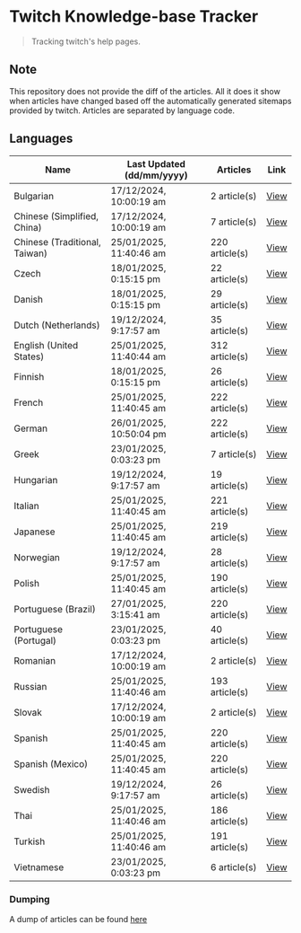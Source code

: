# Twitch Knowledge-base Tracker
> Tracking twitch's help pages. 

## Note
This repository does not provide the diff of the articles. All it does it show when articles have changed based
off the automatically generated sitemaps provided by twitch. Articles are separated by language code.

## Languages

| Name                          | Last Updated (dd/mm/yyyy) | Articles       | Link                   |
|-------------------------------|---------------------------|----------------|------------------------|
| Bulgarian                     | 17/12/2024, 10:00:19 am   | 2 article(s)   | [View](docs/bg.md)     |
| Chinese (Simplified, China)   | 17/12/2024, 10:00:19 am   | 7 article(s)   | [View](docs/zh_CN.md)  |
| Chinese (Traditional, Taiwan) | 25/01/2025, 11:40:46 am   | 220 article(s) | [View](docs/zh_TW.md)  |
| Czech                         | 18/01/2025, 0:15:15 pm    | 22 article(s)  | [View](docs/cs.md)     |
| Danish                        | 18/01/2025, 0:15:15 pm    | 29 article(s)  | [View](docs/da.md)     |
| Dutch (Netherlands)           | 19/12/2024, 9:17:57 am    | 35 article(s)  | [View](docs/nl_NL.md)  |
| English (United States)       | 25/01/2025, 11:40:44 am   | 312 article(s) | [View](docs/en_US.md)  |
| Finnish                       | 18/01/2025, 0:15:15 pm    | 26 article(s)  | [View](docs/fi.md)     |
| French                        | 25/01/2025, 11:40:45 am   | 222 article(s) | [View](docs/fr.md)     |
| German                        | 26/01/2025, 10:50:04 pm   | 222 article(s) | [View](docs/de.md)     |
| Greek                         | 23/01/2025, 0:03:23 pm    | 7 article(s)   | [View](docs/el.md)     |
| Hungarian                     | 19/12/2024, 9:17:57 am    | 19 article(s)  | [View](docs/hu.md)     |
| Italian                       | 25/01/2025, 11:40:45 am   | 221 article(s) | [View](docs/it.md)     |
| Japanese                      | 25/01/2025, 11:40:45 am   | 219 article(s) | [View](docs/ja.md)     |
| Norwegian                     | 19/12/2024, 9:17:57 am    | 28 article(s)  | [View](docs/no.md)     |
| Polish                        | 25/01/2025, 11:40:45 am   | 190 article(s) | [View](docs/pl.md)     |
| Portuguese (Brazil)           | 27/01/2025, 3:15:41 am    | 220 article(s) | [View](docs/pt_BR.md)  |
| Portuguese (Portugal)         | 23/01/2025, 0:03:23 pm    | 40 article(s)  | [View](docs/pt_PT.md)  |
| Romanian                      | 17/12/2024, 10:00:19 am   | 2 article(s)   | [View](docs/ro.md)     |
| Russian                       | 25/01/2025, 11:40:46 am   | 193 article(s) | [View](docs/ru.md)     |
| Slovak                        | 17/12/2024, 10:00:19 am   | 2 article(s)   | [View](docs/sk.md)     |
| Spanish                       | 25/01/2025, 11:40:45 am   | 220 article(s) | [View](docs/es.md)     |
| Spanish (Mexico)              | 25/01/2025, 11:40:45 am   | 220 article(s) | [View](docs/es_MX.md)  |
| Swedish                       | 19/12/2024, 9:17:57 am    | 26 article(s)  | [View](docs/sv.md)     |
| Thai                          | 25/01/2025, 11:40:46 am   | 186 article(s) | [View](docs/th.md)     |
| Turkish                       | 25/01/2025, 11:40:46 am   | 191 article(s) | [View](docs/tr.md)     |
| Vietnamese                    | 23/01/2025, 0:03:23 pm    | 6 article(s)   | [View](docs/vi.md)     |

### Dumping
A dump of articles can be found [here](docs/RAW.md)